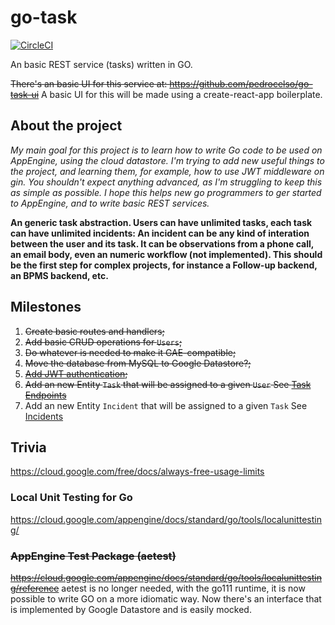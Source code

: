 # go-task
[![CircleCI](https://circleci.com/gh/pedrocelso/go-task/tree/master.svg?style=shield)](https://circleci.com/gh/pedrocelso/go-task/tree/master)

An basic REST service (tasks) written in GO.

~~There's an basic UI for this service at: https://github.com/pedrocelso/go-task-ui~~ A basic UI for this will be made using a create-react-app boilerplate.

## About the project
_My main goal for this project is to learn how to write Go code to be used on AppEngine, using the cloud datastore. I'm trying to add new useful things to the project, and learning them, for example, how to use JWT middleware on gin. You shouldn't expect anything advanced, as I'm struggling to keep this as simple as possible. I hope this helps new go programmers to ger started to AppEngine, and to write basic REST services._

__An generic task abstraction. Users can have unlimited tasks, each task can have unlimited incidents:
An incident can be any kind of interation between the user and its task. It can be observations from a phone call, an email body, even an numeric workflow (not implemented). This should be the first step for complex projects, for instance a Follow-up backend, an BPMS backend, etc.__

## Milestones
1. ~~Create basic routes and handlers;~~
2. ~~Add basic CRUD operations for `Users`;~~
3. ~~Do whatever is needed to make it GAE-compatible;~~
4. ~~Move the database from MySQL to Google Datastore?;~~
4. ~~[Add JWT authentication](https://github.com/pedrocelso/go-task/issues/9);~~
5. ~~Add an new Entity `Task` that will be assigned to a given `User` See [Task Endpoints](https://github.com/pedrocelso/go-task/issues/8)~~
6. Add an new Entity `Incident` that will be assigned to a given `Task` See [Incidents](https://github.com/pedrocelso/go-task/issues/120)

## Trivia
https://cloud.google.com/free/docs/always-free-usage-limits 

### Local Unit Testing for Go
https://cloud.google.com/appengine/docs/standard/go/tools/localunittesting/

### ~~AppEngine Test Package (aetest)~~
~~https://cloud.google.com/appengine/docs/standard/go/tools/localunittesting/reference~~
aetest is no longer needed, with the go111 runtime, it is now possible to write GO on a more idiomatic way. Now there's an interface that is implemented by Google Datastore and is easily mocked.
